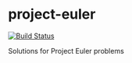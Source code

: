 project-euler
===============

[![Build Status](https://travis-ci.org/fritaly/project-euler.svg)](https://travis-ci.org/fritaly/project-euler)

Solutions for Project Euler problems
